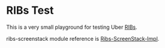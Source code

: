 # RIBs Test
This is a very small playground for testing Uber [RIBs](https://github.com/uber/RIBs).

ribs-screenstack module reference is [Ribs-ScreenStack-Impl](https://github.com/bangarharshit/Ribs-ScreenStack-Impl).
